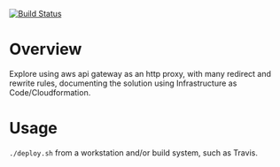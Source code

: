 [![Build Status](https://www.travis-ci.org/billyjf/aws_api_gateway_http_proxy_redirect_rewrite.svg?branch=master)](https://www.travis-ci.org/billyjf/aws_api_gateway_http_proxy_redirect_rewrite)

# Overview
Explore using aws api gateway as an http proxy, with many redirect and
rewrite rules, documenting the solution using Infrastructure as
Code/Cloudformation.

# Usage
`./deploy.sh` from a workstation and/or build system, such as Travis.